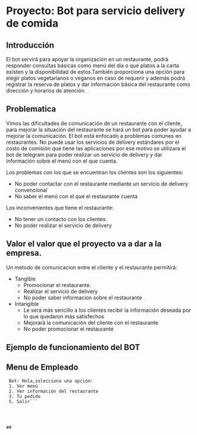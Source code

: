 # Proyecto: Bot para servicio delivery de comida

## Introducción 

 El bot servirá para apoyar la organización en un restaurante, podrá responder consultas básicas como menú del día o qué platos a la carta existen y la disponibilidad de estos.También proporciona una opción para elegir platos vegetarianos o veganos en caso de requerir y además podrá registrar la reserva de  platos y dar información básica del restaurante como dirección y horarios de atención.

 ## Problematica
 
 Vimos las dificultades de comunicación de un restaurante con el cliente, para mejorar la situación del restaurante se hará un bot para poder ayudar a mejorar la comunicación. 
 El bot está enfocado a problemas comunes en restaurantes. No puede usar los servicios de delivery estándares por el costo de comisión que tiene las aplicaciones por ese motivo se utilizara el bot de telegram para poder realizar un servicio de delivery y dar información sobre el menú con el que cuenta.  
    
 Los problemas con los que se encuentran los clientes son los siguientes: 
- No poder contactar con el restaurante mediante un servicio de delivery convencional
- No saber el menú con el que el restaurante cuenta 

Los inconvenientes que tiene el restaurante: 
- No tener un contacto con los clientes. 
- No poder realizar el servicio de delivery



## Valor el valor que el proyecto va a dar a la empresa.
Un metodo de comunicacion entre el cliente y el restaurante permitirá:
- Tangible
    - Promocionar el restaurante.
    - Realizar el servicio de delivery
    - No poder saber informacion sobre el restaurante
- Intangible 
    - Le será más sencillo a los clientes recibir la información deseada por lo que quedaron más satisfechos
    - Mejorará la comunicación del cliente con el restaurante 
    - No poder promocionar el restaurante


 ## Ejemplo de funcionamiento del BOT

 ## Menu de Empleado

   ```Cli: Hola
    Bot: Hola,selecciona una opción:
    1. Ver menú
    2. Ver información del restaurante 
    3. Tu pedido
    5. Salir```




##